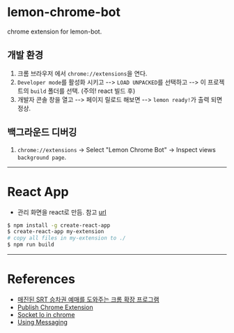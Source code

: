 # lemon-chrome-bot

chrome extension for lemon-bot.


## 개발 환경

1. 크롬 브라우저 에서 `chrome://extensions`을 연다.
1. `Developer mode`를 활성화 시키고 --> `LOAD UNPACKED`를 선택하고 --> 이 프로젝트의 `build` 폴더를 선택. (주의! react 빌드 후)
1. 개발자 콘솔 창을 열고 --> 페이지 릴로드 해보면 --> `lemon ready!`가 출력 되면 정상.


## 백그라운드 디버깅

1. `chrome://extensions` -> Select "Lemon Chrome Bot" -> Inspect views `background page`.


-----------------
# React App

- 관리 화면을 react로 만듬. 참고 [url](https://medium.com/@gilfink/building-a-chrome-extension-using-react-c5bfe45aaf36)

```bash
$ npm install -g create-react-app
$ create-react-app my-extension
# copy all files in my-extension to ./
$ npm run build
```


-----------------
# References

- [매진된 SRT 승차권 예매를 도와주는 크롬 확장 프로그램](https://github.com/meeeejin/srtmacro)
- [Publish Chrome Extension](https://medium.freecodecamp.org/how-to-create-and-publish-a-chrome-extension-in-20-minutes-6dc8395d7153)
- [Socket Io in chrome](https://stackoverflow.com/questions/18178491/socket-io-in-chrome-extension)
- [Using Messaging](https://medium.com/@gilfink/using-messaging-in-chrome-extension-4ae65c0622f6)
